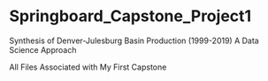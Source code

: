 # Springboard_Capstone_Project1

Synthesis of Denver-Julesburg Basin Production (1999-2019)
 A Data Science Approach

All Files Associated with My First Capstone
